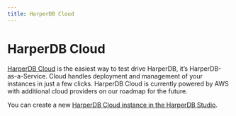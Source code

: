 ```yaml
---
title: HarperDB Cloud
---
```


# HarperDB Cloud

[HarperDB Cloud](https:/studio.harperdb.io/) is the easiest way to test drive HarperDB, it’s HarperDB-as-a-Service. Cloud handles deployment and management of your instances in just a few clicks. HarperDB Cloud is currently powered by AWS with additional cloud providers on our roadmap for the future.

You can create a new [HarperDB Cloud instance in the HarperDB Studio](../../administration/harperdb-studio/instances#create-a-new-instance).
